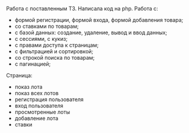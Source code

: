 Работа с поставленным ТЗ. Написала код на php. Работа с: 
- формой регистрации, формой входа, формой добавления товара;
- со ставками по товарам;
- с базой данных: создание, удаление, вывод и ввод данных;
- с сессиями, с кукиз;
- с правами доступа к страницам;
- с фильтрацией и сортировкой;
- со строкой поиска по товарам;
- с пагинацией;

Страница: 
- показ лота
- показ всех лотов
- регистрация пользователя
- вход пользователя
- просмотренные лоты
- добавление лота
- ставки

